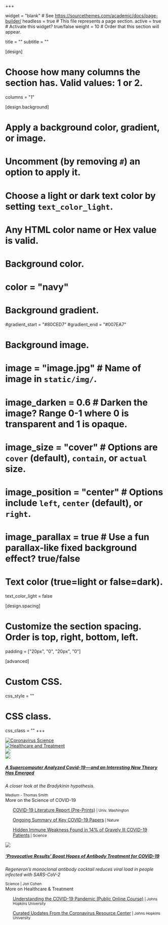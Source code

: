 +++

widget = "blank"  # See https://sourcethemes.com/academic/docs/page-builder/
headless = true  # This file represents a page section.
active = true  # Activate this widget? true/false
weight = 10  # Order that this section will appear.

title = ""
subtitle = ""

[design]
  # Choose how many columns the section has. Valid values: 1 or 2.
  columns = "1"

[design.background]
  # Apply a background color, gradient, or image.
  #   Uncomment (by removing `#`) an option to apply it.
  #   Choose a light or dark text color by setting `text_color_light`.
  #   Any HTML color name or Hex value is valid.

  # Background color.
  # color = "navy"
  
  # Background gradient.
  #gradient_start = "#80CED7"
  #gradient_end = "#007EA7"
  
  # Background image.
  # image = "image.jpg"  # Name of image in `static/img/`.
  # image_darken = 0.6  # Darken the image? Range 0-1 where 0 is transparent and 1 is opaque.
  # image_size = "cover"  #  Options are `cover` (default), `contain`, or `actual` size.
  # image_position = "center"  # Options include `left`, `center` (default), or `right`.
  # image_parallax = true  # Use a fun parallax-like fixed background effect? true/false
  
  # Text color (true=light or false=dark).
  text_color_light = false

[design.spacing]
  # Customize the section spacing. Order is top, right, bottom, left.
  padding = ["20px", "0", "20px", "0"]

[advanced]
 # Custom CSS. 
 css_style = ""
 
 # CSS class.
 css_class = ""
+++

<div class="container-fluid">

  <div class="row align-items-center justify-content-around">
    <div class="col-xs-12 col-sm-12 col-md-3 col-lg-3 col-xl-3 mb-4">
      <a data-toggle="collapse" data-parent=".newsCollapsible" href="#science" role="button" aria-expanded="false" aria-controls="science">
        <img class="img-fluid" src="https://github.com/dickansj/MasterYourPPE/blob/master/assets/images/news/covid-science.png?raw=true" alt="Coronavirus Science">
      </a>
    </div>
    <div class="col-xs-12 col-sm-12 col-md-3 col-lg-3 col-xl-3 mb-4">
      <a data-toggle="collapse" data-parent=".newsCollapsible" href="#healthcare" role="button" aria-expanded="false" aria-controls="healthcare">
        <img class="img-fluid" src="https://github.com/dickansj/MasterYourPPE/blob/master/assets/images/news/covid-healthcare.png?raw=true" alt="Healthcare and Treatment">
      </a>
    </div>
    <div class="col-xs-12 col-sm-12 col-md-3 col-lg-3 col-xl-3 mb-4">
      <a href="https://covid19.who.int/" target="_blank" alt="WHO Coronavirus Dashboard"><img class="img-fluid" src="https://github.com/dickansj/MasterYourPPE/blob/master/assets/images/news/who-dashboard.png?raw=true"></a>
    </div>
  </div>

  <div class="newsCollapsible">
    <div class="collapse" id="science">
      <div class="row align-items-center justify-content-around">
        <div class="col-xs-12 col-sm-12 col-md-9 col-lg-9 col-xl-8 my-4">
          <div class="card">
            <a href="https://elemental.medium.com/a-supercomputer-analyzed-covid-19-and-an-interesting-new-theory-has-emerged-31cb8eba9d63" target="_blank">
              <img class="card-img-top" src="https://miro.medium.com/max/2190/1*2J1YRGI9VhWVcUlAVXLImA.jpeg">
            </a>
            <div class="card-body">
              <a href="https://elemental.medium.com/a-supercomputer-analyzed-covid-19-and-an-interesting-new-theory-has-emerged-31cb8eba9d63" target="_blank">
                <h5 class="card-title">A Supercomputer Analyzed Covid-19 — and an Interesting New Theory Has Emerged</h5>
              </a>
              <p class="card-text text-left" style="font-style: italic">A closer look at the Bradykinin hypothesis.</p>
            </div>
            <div class="card-footer">
              <small class="text-muted">Medium - Thomas Smith</small>
            </div>
          </div>
        </div>
      </div>
      <div class="row align-items-center justify-content-around">
        <div class="col-xs-12 col-sm-12 col-md-9 col-lg-9 col-xl-8">
          <div class="card">
            <div class="card-header">More on the Science of COVID-19</div>
            <div class="card-body">
              <ul><a href="https://depts.washington.edu/pandemicalliance/covid-19-literature-report/latest-reports/" target="_blank">COVID-19 Literature Report (Pre-Prints)</a><small class="text-muted"> | Univ. Washington</small></ul>
              <ul><a href="https://www.nature.com/articles/d41586-020-00502-w" target="_blank">Ongoing Summary of Key COVID-19 Papers</a><small class="text-muted"> | Nature</small></ul>
              <ul><a href="https://www.sciencemag.org/news/2020/09/hidden-immune-weakness-found-14-gravely-ill-covid-19-patients" target="_blank">Hidden Immune Weakness Found in 14% of Gravely Ill COVID-19 Patients</a><small class="text-muted"> | Science</small></ul>
            </div>
          </div>
        </div>     
      </div>
    </div>
  </div>
 
  <div class="newsCollapsible">
    <div class="collapse" id="healthcare">
      <div class="row align-items-center justify-content-around">
        <div class="col-xs-12 col-sm-12 col-md-9 col-lg-9 col-xl-8 my-4">
          <div class="card">
            <a href="https://www.sciencemag.org/news/2020/09/provocative-results-boost-hopes-antibody-treatment-covid-19" target="_blank">
              <img class="card-img-top" src="https://www.sciencemag.org/sites/default/files/styles/inline__450w__no_aspect/public/antibody_1280p.jpg?itok=dKd3wFrd">
            </a>
            <div class="card-body">
              <a href="https://elemental.medium.com/a-supercomputer-analyzed-covid-19-and-an-interesting-new-theory-has-emerged-31cb8eba9d63" target="_blank">
                <h5 class="card-title">‘Provocative Results’ Boost Hopes of Antibody Treatment for COVID-19</h5>
              </a>
              <p class="card-text text-left" style="font-style: italic">Regeneron’s monoclonal antibody cocktail reduces viral load in people infected with SARS-CoV-2</p>
            </div>
            <div class="card-footer">
              <small class="text-muted">Science | Jon Cohen</small>
            </div>
          </div>
        </div>
      </div>
      <div class="row align-items-center justify-content-around">
        <div class="col-xs-12 col-sm-12 col-md-9 col-lg-9 col-xl-8">
          <div class="card">
            <div class="card-header">More on Healthcare & Treatment</div>
            <div class="card-body">
              <ul><a href="https://coronavirus.jhu.edu/covid-19-basics/understanding-covid-19" target="_blank">Understanding the COVID-19 Pandemic (Public Online Course)</a><small class="text-muted"> | Johns Hopkins University</small></ul>
              <ul><a href="https://coronavirus.jhu.edu/news" target="_blank">Curated Updates From the Coronavirus Resource Center</a><small class="text-muted"> | Johns Hopkins University</small></ul>
            </div>
          </div>
        </div>     
      </div>
    </div>
  </div>

  
</div>
